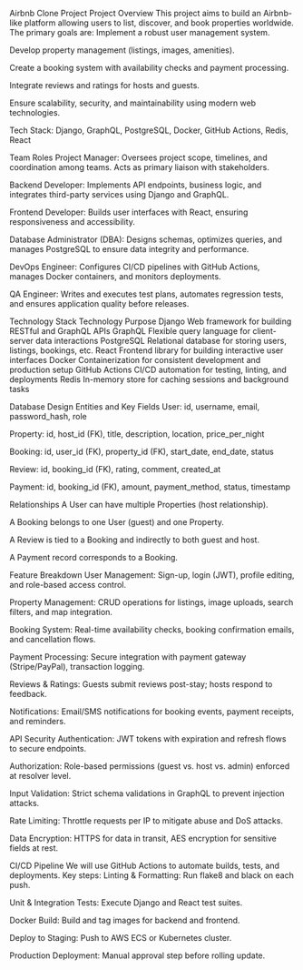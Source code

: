 Airbnb Clone Project
Project Overview
This project aims to build an Airbnb-like platform allowing users to list, discover, and book properties worldwide. The primary goals are:
Implement a robust user management system.


Develop property management (listings, images, amenities).


Create a booking system with availability checks and payment processing.


Integrate reviews and ratings for hosts and guests.


Ensure scalability, security, and maintainability using modern web technologies.


Tech Stack: Django, GraphQL, PostgreSQL, Docker, GitHub Actions, Redis, React

Team Roles
Project Manager: Oversees project scope, timelines, and coordination among teams. Acts as primary liaison with stakeholders.


Backend Developer: Implements API endpoints, business logic, and integrates third-party services using Django and GraphQL.


Frontend Developer: Builds user interfaces with React, ensuring responsiveness and accessibility.


Database Administrator (DBA): Designs schemas, optimizes queries, and manages PostgreSQL to ensure data integrity and performance.


DevOps Engineer: Configures CI/CD pipelines with GitHub Actions, manages Docker containers, and monitors deployments.


QA Engineer: Writes and executes test plans, automates regression tests, and ensures application quality before releases.


Technology Stack
Technology
Purpose
Django
Web framework for building RESTful and GraphQL APIs
GraphQL
Flexible query language for client-server data interactions
PostgreSQL
Relational database for storing users, listings, bookings, etc.
React
Frontend library for building interactive user interfaces
Docker
Containerization for consistent development and production setup
GitHub Actions
CI/CD automation for testing, linting, and deployments
Redis
In-memory store for caching sessions and background tasks


Database Design
Entities and Key Fields
User: id, username, email, password_hash, role


Property: id, host_id (FK), title, description, location, price_per_night


Booking: id, user_id (FK), property_id (FK), start_date, end_date, status


Review: id, booking_id (FK), rating, comment, created_at


Payment: id, booking_id (FK), amount, payment_method, status, timestamp


Relationships
A User can have multiple Properties (host relationship).


A Booking belongs to one User (guest) and one Property.


A Review is tied to a Booking and indirectly to both guest and host.


A Payment record corresponds to a Booking.


Feature Breakdown
User Management: Sign-up, login (JWT), profile editing, and role-based access control.


Property Management: CRUD operations for listings, image uploads, search filters, and map integration.


Booking System: Real-time availability checks, booking confirmation emails, and cancellation flows.


Payment Processing: Secure integration with payment gateway (Stripe/PayPal), transaction logging.


Reviews & Ratings: Guests submit reviews post-stay; hosts respond to feedback.


Notifications: Email/SMS notifications for booking events, payment receipts, and reminders.


API Security
Authentication: JWT tokens with expiration and refresh flows to secure endpoints.


Authorization: Role-based permissions (guest vs. host vs. admin) enforced at resolver level.


Input Validation: Strict schema validations in GraphQL to prevent injection attacks.


Rate Limiting: Throttle requests per IP to mitigate abuse and DoS attacks.


Data Encryption: HTTPS for data in transit, AES encryption for sensitive fields at rest.


CI/CD Pipeline
We will use GitHub Actions to automate builds, tests, and deployments. Key steps:
Linting & Formatting: Run flake8 and black on each push.


Unit & Integration Tests: Execute Django and React test suites.


Docker Build: Build and tag images for backend and frontend.


Deploy to Staging: Push to AWS ECS or Kubernetes cluster.


Production Deployment: Manual approval step before rolling update.


